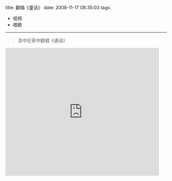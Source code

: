 title: 翻唱《童话》
date: 2008-11-17 08:35:03
tags:
- 视频
- 唱歌

---

> 高中在家中翻唱《通话》

<!--more-->
<iframe src="http://www.tudou.com/programs/view/html5embed.action?type=0&code=okXp7nDFyw0&lcode=&resourceId=28217162_06_05_99" allowtransparency="true" allowfullscreen="true" allowfullscreenInteractive="true" scrolling="no" border="0" frameborder="0" style="width:480px;height:400px;"></iframe>